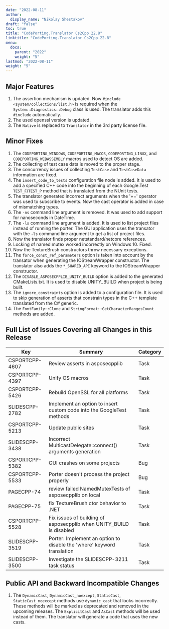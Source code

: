 ```yaml
---
date: "2022-08-11"
author:
  display_name: "Nikolay Shestakov"
draft: "false"
toc: true
title: "CodePorting.Translator Cs2Cpp 22.8"
linktitle: "CodePorting.Translator Cs2Cpp 22.8"
menu:
  docs:
    parent: "2022"
    weight: "5"
lastmod: "2022-08-11"
weight: "5"
---
```


## Major Features ##
1. The assertion mechanism is updated. Now `#include <system/collections/list.h>` is required when the `System::Diagnostics::Debug` class is used. The translator adds this `#include` automatically.
1. The used openssl version is updated.
1. The `Native` is replaced to `Translator` in the 3rd party license file.


## Minor Fixes ##
1. The `CODEPORTING_WINDOWS`, `CODEPORTING_MACOS`, `CODEPORTING_LINUX`, and `CODEPORTING_WEBASSEMBLY` macros used to detect OS are added.
1. The collecting of test case data is moved to the proper stage.
1. The concurrency issues of collecting `TestCase` and `TestCaseData` information are fixed.
1. The `insert_code_to_tests` configuration file node is added. It is used to add a specified C++ code into the beginning of each Google.Test `TEST_F`/`TEST_P` method that is translated from the NUnit tests.
1. The translator generated incorrect arguments when the '+=' operator was used to subscribe to events. Now the cast operator is added in case of mismatching types.
1. The `-ns` command line argument is removed. It was used to add support for nanoseconds in DateTime.
1. The `-ls` command line argument is added. It is used to list project files instead of running the porter. The GUI application uses the transator with the `-ls` command line argument to get a list of project files.
1. Now the translator finds proper netstandard/netcore references.
1. Locking of named mutex worked incorrectly on Windows 10. Fixed.
1. Now the TextureBrush constructors throw necessary exceptions.
1. The `force_const_ref_parameters` option is taken into account by the transator when generating the IOStreamWrapper constructor. The translator also adds the `*_SHARED_API` keyword to the IOStreamWrapper constructor.
1. The `DISABLE_ASPOSECPPLIB_UNITY_BUILD` option is added to the generated CMakeLists.txt. It is used to disable UNITY_BUILD when project is being built.
1. The `ignore_constraints` option is added to a configuration file. It is used to skip generation of asserts that constrain types in the C++ template translated from the C# generic.
1. The `FontFamily::Clone` and `StringFormat::GetCharacterRangesCount` methods are added.


## Full List of Issues Covering all Changes in this Release ##

| Key | Summary | Category |
| --- | --- | --- |
| CSPORTCPP-4607 | Review asserts in asposecpplib | Task |
| CSPORTCPP-4397 | Unify OS macros | Task |
| CSPORTCPP-5426 | Rebuild OpenSSL for all platforms | Task |
| SLIDESCPP-2782 | Implement an option to insert custom code into the GoogleTest methods | Task |
| CSPORTCPP-5213 | Update public sites | Task |
| SLIDESCPP-3438 | Incorrect MulticastDelegate::connect() arguments generation | Task |
| CSPORTCPP-5382 | GUI crashes on some projects | Bug |
| CSPORTCPP-5533 | Porter doesn't process the project properly | Bug |
| PAGECPP-74 | review failed NamedMutexTests of asposecpplib on local | Task |
| PAGECPP-75 | fix TextureBrush ctor behavior to .NET | Task |
| CSPORTCPP-5528 | Fix issues of building of asposecpplib when UNITY_BUILD is disabled | Task |
| SLIDESCPP-3519 | Porter: Implement an option to disable the 'where' keyword translation | Task |
| SLIDESCPP-3500 | Investigate the SLIDESCPP-3211 task status | Task |


## Public API and Backward Incompatible Changes ##
1. The `DynamicCast`, `DynamicCast_noexcept`, `StaticCast`, `StaticCast_noexcept` methods use `dynamic_cast` that looks incorrectly. These methods will be marked as deprecated and removed in the upcoming releases. The `ExplicitCast` and `AsCast` methods will be used instead of them. The translator will generate a code that uses the new casts.
